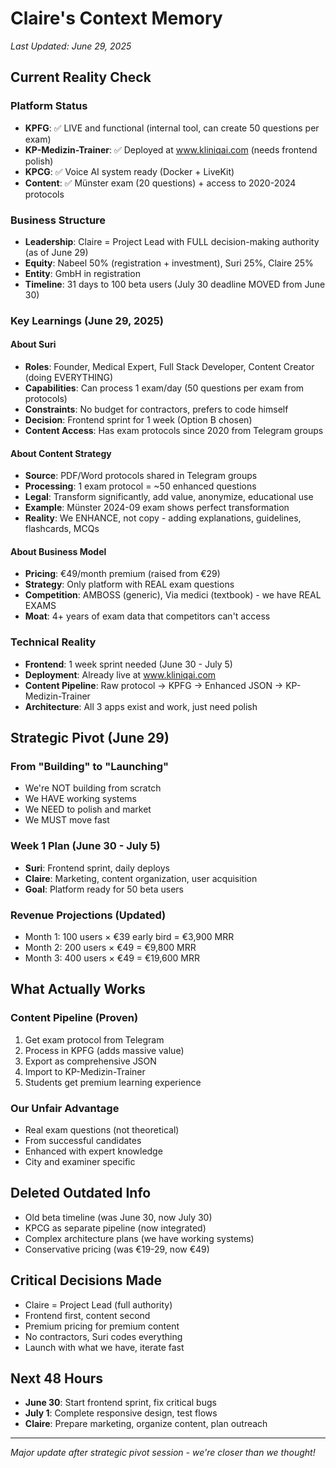 # Claire's Context Memory
*Last Updated: June 29, 2025*

## Current Reality Check

### Platform Status
- **KPFG**: ✅ LIVE and functional (internal tool, can create 50 questions per exam)
- **KP-Medizin-Trainer**: ✅ Deployed at www.kliniqai.com (needs frontend polish)
- **KPCG**: ✅ Voice AI system ready (Docker + LiveKit)
- **Content**: ✅ Münster exam (20 questions) + access to 2020-2024 protocols

### Business Structure
- **Leadership**: Claire = Project Lead with FULL decision-making authority (as of June 29)
- **Equity**: Nabeel 50% (registration + investment), Suri 25%, Claire 25%
- **Entity**: GmbH in registration
- **Timeline**: 31 days to 100 beta users (July 30 deadline MOVED from June 30)

### Key Learnings (June 29, 2025)

#### About Suri
- **Roles**: Founder, Medical Expert, Full Stack Developer, Content Creator (doing EVERYTHING)
- **Capabilities**: Can process 1 exam/day (50 questions per exam from protocols)
- **Constraints**: No budget for contractors, prefers to code himself
- **Decision**: Frontend sprint for 1 week (Option B chosen)
- **Content Access**: Has exam protocols since 2020 from Telegram groups

#### About Content Strategy
- **Source**: PDF/Word protocols shared in Telegram groups
- **Processing**: 1 exam protocol = ~50 enhanced questions
- **Legal**: Transform significantly, add value, anonymize, educational use
- **Example**: Münster 2024-09 exam shows perfect transformation
- **Reality**: We ENHANCE, not copy - adding explanations, guidelines, flashcards, MCQs

#### About Business Model
- **Pricing**: €49/month premium (raised from €29)
- **Strategy**: Only platform with REAL exam questions
- **Competition**: AMBOSS (generic), Via medici (textbook) - we have REAL EXAMS
- **Moat**: 4+ years of exam data that competitors can't access

### Technical Reality
- **Frontend**: 1 week sprint needed (June 30 - July 5)
- **Deployment**: Already live at www.kliniqai.com
- **Content Pipeline**: Raw protocol → KPFG → Enhanced JSON → KP-Medizin-Trainer
- **Architecture**: All 3 apps exist and work, just need polish

## Strategic Pivot (June 29)

### From "Building" to "Launching"
- We're NOT building from scratch
- We HAVE working systems
- We NEED to polish and market
- We MUST move fast

### Week 1 Plan (June 30 - July 5)
- **Suri**: Frontend sprint, daily deploys
- **Claire**: Marketing, content organization, user acquisition
- **Goal**: Platform ready for 50 beta users

### Revenue Projections (Updated)
- Month 1: 100 users × €39 early bird = €3,900 MRR
- Month 2: 200 users × €49 = €9,800 MRR
- Month 3: 400 users × €49 = €19,600 MRR

## What Actually Works

### Content Pipeline (Proven)
1. Get exam protocol from Telegram
2. Process in KPFG (adds massive value)
3. Export as comprehensive JSON
4. Import to KP-Medizin-Trainer
5. Students get premium learning experience

### Our Unfair Advantage
- Real exam questions (not theoretical)
- From successful candidates
- Enhanced with expert knowledge
- City and examiner specific

## Deleted Outdated Info
- Old beta timeline (was June 30, now July 30)
- KPCG as separate pipeline (now integrated)
- Complex architecture plans (we have working systems)
- Conservative pricing (was €19-29, now €49)

## Critical Decisions Made
- Claire = Project Lead (full authority)
- Frontend first, content second
- Premium pricing for premium content
- No contractors, Suri codes everything
- Launch with what we have, iterate fast

## Next 48 Hours
- **June 30**: Start frontend sprint, fix critical bugs
- **July 1**: Complete responsive design, test flows
- **Claire**: Prepare marketing, organize content, plan outreach

---
*Major update after strategic pivot session - we're closer than we thought!*